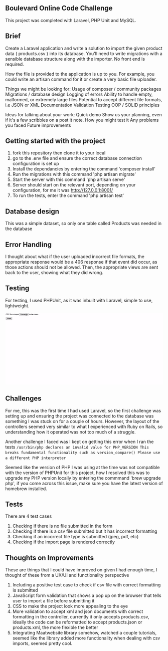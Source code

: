 ## Boulevard Online Code Challenge

This project was completed with Laravel, PHP Unit and MySQL.

## Brief
Create a Laravel application and write a solution to import the given product data ( products.csv ) into
its database. You'll need to write migrations with a sensible database structure along with the importer. No
front end is required.

How the file is provided to the application is up to you. For example, you could write an artisan command
for it or create a very basic file uploader.

Things we might be looking for:
Usage of composer / community packages
Migrations / database design
Logging of errors
Ability to handle empty, malformed, or extremely large files
Potential to accept different file formats, i.e JSON or XML
Documentation
Validation
Testing
OOP / SOLID principles

Ideas for talking about your work:
Quick demo
Show us your planning, even if it's a few scribbles on a post it note.
How you might test it
Any problems you faced
Future improvements

## Getting started with the project
1) fork this repository then clone it to your local
2) go to the .env file and ensure the correct database connection configuration is set up
3) Install the dependancies by entering the command 'composer install'
4) Run the migrations with this command 'php artisan migrate'
5) Start the server with this command 'php artisan serve'
6) Server should start on the relevant port, depending on your configuration, for me it was http://127.0.0.1:8001/
7) To run the tests, enter the command 'php artisan test'

## Database design
This was a simple dataset, so only one table called Products was needed in the database

## Error Handling
I thought about what if the user uploaded incorrect file formats, the appropriate response would be a 406 response if that event did occur, as those actions should not be allowed. Then, the appropriate views are sent back to the user, showing what they did wrong.

## Testing
For testing, I used PHPUnit, as it was inbuilt with Laravel, simple to use, lightweight.

![](demo.gif)

## Challenges
For me, this was the first time I had used Laravel, so the first challenge was setting up and ensuring the project was connected to the database was something I was stuck on for a couple of hours. However, the layout of the controllers seemed very similar to what I experienced with Ruby on Rails, so understanding how it operated was not too much of a struggle.

Another challenge I faced was I kept on getting this error when I ran the tests
`/usr/bin/php declares an invalid value for PHP_VERSION
This breaks fundamental functionality such as version_compare()
Please use a different PHP interpreter`

Seemed like the version of PHP I was using at the time was not compatible with the version of PHPUnit for this project, how I resolved this was to upgrade my PHP version locally by entering the commmand 'brew upgrade php', if you come across this issue, make sure you have the latest version of homebrew installed.

## Tests
There are 4 test cases
1) Checking if there is no file submitted in the form
2) Checking if there is a csv file submitted but it has incorrect formatting
3) Checking if an incorrect file type is submitted (jpeg, pdf, etc)
4) Checking if the import page is rendered correctly

## Thoughts on Improvements
These are things that I could have improved on given I had enough time, I thought of these from a UX/UI and functionality perspective

1) Including a positive test case to check if csv file with correct formatting is submitted
2) JavaScript form validation that shows a pop up on the browser that tells user to import a file before submitting it
3) CSS to make the project look more appealing to the eye
4) More validation to accept xml and json documents with correct formatting in the controller, currently it only accepts products.csv, ideally the code can be reformatted to accept products.json or products.xml, the more flexible the better
5) Integrating Maatwebsite library somehow, watched a couple tutorials, seemed like the library added more functionality when dealing with csv imports, seemed pretty cool.















